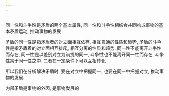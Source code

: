 ```yaml
---
~
---
```


同一性和斗争性是矛盾的两个基本属性, 同一性和斗争性相结合共同构成事物的基本矛盾运动, 推动事物的发展

矛盾的同一性是指矛盾者的对立面相互依存, 相互贯通的性质和趋势, 矛盾的斗争性是指矛盾着的对立面相互排斥, 相互分离的性质和趋势. 同一性不能离开斗争性而存在, 同一性是以差别对立为前提的同一, 斗争性也不能离开同一性而存在, 斗争性寓于同一性之中. 二者在一定条件下可以互相转化

所以我们在分析解决矛盾时, 要在对立中把握同一, 也要在同一中把握对立, 推动事物的发展.

内部矛盾是事物的外因, 是事物发展的